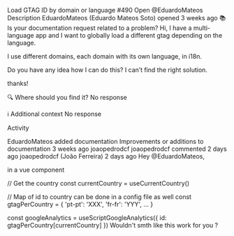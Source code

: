 Load GTAG ID by domain or language #490
Open
@EduardoMateos
Description
EduardoMateos
(Eduardo Mateos Soto)
opened 3 weeks ago
📚 Is your documentation request related to a problem?
Hi, I have a multi-language app and I want to globally load a different gtag depending on the language.

I use different domains, each domain with its own language, in i18n.

Do you have any idea how I can do this? I can’t find the right solution.

thanks!

🔍 Where should you find it?
No response

ℹ️ Additional context
No response

Activity

EduardoMateos
added
documentation
Improvements or additions to documentation
3 weeks ago
joaopedrodcf
joaopedrodcf commented 2 days ago
joaopedrodcf
(João Ferreira)
2 days ago
Hey @EduardoMateos,

in a vue component


// Get the country
const currentCountry = useCurrentCountry()

// Map of id to country can be done in a config file as well
const gtagPerCountry = {
'pt-pt': 'XXX',
'fr-fr': 'YYY',
...
}


const googleAnalytics = useScriptGoogleAnalytics({
id: gtagPerCountry[currentCountry]
})
Wouldn't smth like this work for you ?
